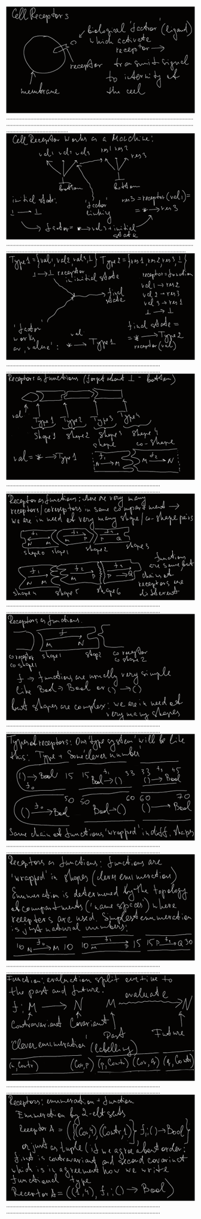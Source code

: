 ![ScreenShot](./pictures/Receptors_0.png)
.................................................................................................................................................................................................................................................................................................
![ScreenShot](./pictures/Receptors_1.png)
...................................................................................................................................................................................................................................................
![ScreenShot](./pictures/Receptors_2.png)
......................................................................................................
......................................................................................................
![ScreenShot](./pictures/Receptors_3.png)
......................................................................................................
......................................................................................................
![ScreenShot](./pictures/Receptors_4.png)
......................................................................................................
......................................................................................................
![ScreenShot](./pictures/Receptors_5.png)
......................................................................................................
......................................................................................................
![ScreenShot](./pictures/Receptors_6.png)
......................................................................................................
......................................................................................................
![ScreenShot](./pictures/Receptors_7.png)
......................................................................................................
......................................................................................................
![ScreenShot](./pictures/Receptors_8.png)
......................................................................................................
......................................................................................................
![ScreenShot](./pictures/Receptors_9.png)
......................................................................................................
......................................................................................................